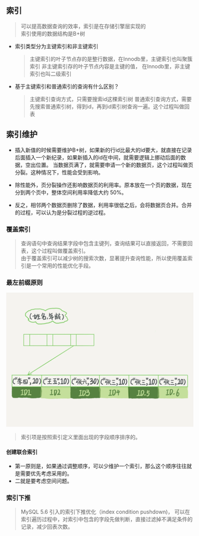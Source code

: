 ## 索引

> 可以提高数据查询的效率，索引是在存储引擎层实现的<br>
> 索引使用的数据结构是B+树

- 索引类型分为主键索引和非主键索引
  > 主键索引的叶子节点存的是整行数据，在Innodb里，主键索引也叫聚簇索引
  > 非主键索引存的叶子节点内容是主键的值， 在Innodb里，非主键索引也叫二级索引

- 基于主键索引和普通索引的查询有什么区别？
  > 主键索引查询方式，只需要搜索id这棵索引树
  > 普通索引查询方式，需要先搜索普通索引树，得到id，再到id索引树查询一遍。这个过程叫做回表

## 索引维护

- 插入新值的时候需要维护B+树，如果新的行id比最大的id要大，就直接在记录后面插入一个新纪录，如果新插入的id在中间，就需要逻辑上挪动后面的数据，空出位置。
  当数据页满了，就需要申请一个新的数据页，这个过程叫做页分裂。这种情况下，性能会受到影响。


- 除性能外，页分裂操作还影响数据页的利用率。原本放在一个页的数据，现在分到两个页中，整体空间利用率降低大约 50%。


- 反之，相邻两个数据页删除了数据，利用率很低之后，会将数据页合并。合并的过程，可以认为是分裂过程的逆过程。

### 覆盖索引

> 查询语句中查询结果字段中包含主键列，查询结果可以直接返回，不需要回表，这个过程叫做覆盖索引。<br>
> 由于覆盖索引可以减少树的搜索次数，显著提升查询性能，所以使用覆盖索引是一个常用的性能优化手段。

### 最左前缀原则

![avatar](../pics/89f74c631110cfbc83298ef27dcd6370.webp)
> 索引项是按照索引定义里面出现的字段顺序排序的。

#### 创建联合索引

- 第一原则是，如果通过调整顺序，可以少维护一个索引，那么这个顺序往往就是需要优先考虑采用的。
- 二就是要考虑空间问题。

### 索引下推

> MySQL 5.6 引入的索引下推优化（index condition pushdown)， 可以在索引遍历过程中，对索引中包含的字段先做判断，直接过滤掉不满足条件的记录，减少回表次数。





